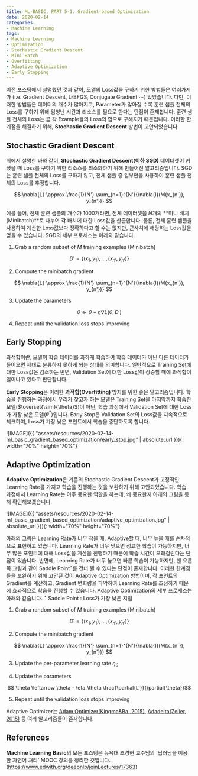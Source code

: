 ```yaml
---
title: ML-BASIC. PART 5-1. Gradient-based Optimization
date: 2020-02-14
categories:
- Machine Learning
tags:
- Machine Learning
- Optimization
- Stochastic Gradient Descent
- Mini Batch
- Overfitting
- Adaptive Optimization
- Early Stopping
---
```


이전 포스팅에서 설명했던 것과 같이, 모델의 Loss값을 구하기 위한 방법들은 여러가지가 (i.e. Gradient Descent, L-BFGS, Conjugate Gradient $\cdots$) 있었습니다. 다만, 이러한 방법들은 데이터의 개수가 많아지고, Parameter가 많아질 수록 훈련 샘플 전체의 Loss를 구하기 위해 엄청난 시간과 리소스를 필요로 한다는 단점이 존재합니다. 훈련 샘플 전체의 Loss는 곧 각 Example들의 Loss의 합으로 구해지기 때문입니다. 이러한 한계점을 해결하기 위해, **Stochastic Gradient Descent** 방법이 고안되었습니다. 

## Stochastic Gradient Descent
위에서 설명한 바와 같이, **Stochastic Gradient Descent(이하 SGD)** 데이터셋이 커졌을 때 Loss를 구하기 위한 리소스를 최소화하기 위해 만들어진 알고리즘입니다. SGD는 훈련 샘플 전체의 Loss를 구하지 않고, 전체 샘플 중 일부만을 사용하여 훈련 샘플 전체의 Loss를 추정합니다. 

$$ \nabla{L} \approx \frac{1}{N'} \sum_{n=1}^{N'}{\nabla{l}(M(x_{n'}), y_{n'})} $$

예를 들어, 전체 훈련 샘플의 개수가 1000개라면, 전체 데이터셋을 $N$개의 **미니 배치(Minibatch)**로 나누어 각 배치에 대한 Loss값을 산출합니다. 물론, 전체 훈련 샘플을 사용하여 계산한 Loss값보다 정확하다고 할 수는 없지만, 근사치에 해당하는 Loss값을 얻을 수 있습니다. SGD의 세부 프로세스는 아래와 같습니다.

1) Grab a random subset of $M$ training examples (Minibatch)

$$ D' = \{ (x_1, y_1), \dots , (x_{n'}, y_{n'}) \}$$

2) Compute the minibatch gradient

$$ \nabla{L} \approx \frac{1}{N'} \sum_{n=1}^{N'}{\nabla{l}(M(x_{n'}), y_{n'})} $$

3) Update the parameters

$$ \theta \leftarrow \theta + \eta \nabla L(\theta;D') $$

4) Repeat until the validation loss stops improving

## Early Stopping
과적합이란, 모델이 학습 데이터를 과하게 학습하여 학습 데이터가 아닌 다른 데이터가 들어오면 제대로 분류하지 못하게 되는 상태를 의미합니다. 일반적으로 Training Set에 대한 Loss값은 감소하는 반면, Validation Set에 대한 Loss값이 상승할 때에 과적합이 일어나고 있다고 판단합니다.

**Early Stopping**은 이러한 **과적합(Overfitting)** 방지를 위한 좋은 알고리즘입니다. 학습을 진행하는 과정에서 우리가 찾고자 하는 모델은 Training Set을 마지막까지 학습한 모델($\overset{\sim}{\theta}$)이 아닌, 학습 과정에서 Validation Set에 대한 Loss가 가장 낮은 모델($\theta^{*}$)입니다. Early Stop은 Validation Set의 Loss값을 지속적으로 체크하여, Loss가 가장 낮은 포인트에서 학습을 중단하도록 합니다. 

![IMAGE]({{ "assets/resources/2020-02-14-ml_basic_gradient_based_optimization/early_stop.jpg" | absolute_url }}){: width="70%" height="70%"}

## Adaptive Optimization
**Adaptive Optimization**은 기존의 Stochastic Gradient Descent가 고정적인 Learning Rate를 가지고 학습을 진행하는 것을 보완하기 위해 고안되었습니다. 학습 과정에서 Learning Rate는 아주 중요한 역할을 하는데, 왜 중요한지 아래의 그림을 통해 확인해보겠습니다.

![IMAGE]({{ "assets/resources/2020-02-14-ml_basic_gradient_based_optimization/adaptive_optimization.jpg" | absolute_url }}){: width="70%" height="70%"}

아래의 그림은 Learning Rate가 너무 작을 때, Adaptive할 때, 너무 높을 때를 순차적으로 표현하고 있습니다. Learning Rate가 너무 낮으면 정교한 학습이 가능하지만, 너무 많은 포인트에 대해 Loss값을 계산을 진행하기 때문에 학습 시간이 오래걸린다는 단점이 있습니다. 반면에, Learning Rate가 너무 높으면 빠른 학습이 가능하지만, 맨 오른쪽 그림과 같이 Saddle Point$^{\star}$를 건너 뛸 수 있다는 단점이 존재합니다. 이러한 한계점들을 보완하기 위해 고안된 것이 Adaptive Optimization 방법이며, 각 포인트의 Gradient를 계산하고, Gradient 변화량을 파악하여 Learning Rate를 조정하기 때문에 효과적으로 학습을 진행할 수 있습니다. Adaptive Optimization의 세부 프로세스는 아래와 같습니다.
$^{\star}$ Saddle Point : Loss가 가장 낮은 지점


1) Grab a random subset of $M$ training examples (Minibatch)

$$ D' = \{ (x_1, y_1), \dots , (x_{n'}, y_{n'}) \}$$

2) Compute the minibatch gradient

$$ \nabla{L} \approx \frac{1}{N'} \sum_{n=1}^{N'}{\nabla{l}(M(x_{n'}), y_{n'})} $$

3) Update the per-parameter learning rate $\eta_\theta$

4) Update the parameters

$$ \theta \leftarrow \theta - \eta_\theta \frac{\partial{L'}}{\partial{\theta}}$$

5) Repeat until the validation loss stops improving

Adaptive Optimizer는 [Adam Optimizer(Kingma&Ba, 2015)][adam], [Adadelta(Zeiler, 2015)][adadelta] 등 여러 알고리즘들이 존재합니다.

## References
**Machine Learning Basic**의 모든 포스팅은 뉴욕대 조경현 교수님의 '딥러닝을 이용한 자연어 처리' MOOC 강의를 정리한 것입니다. (https://www.edwith.org/deepnlp/joinLectures/17363)

[adam]: https://arxiv.org/abs/1412.6980
[adadelta]: https://arxiv.org/abs/1212.5701
